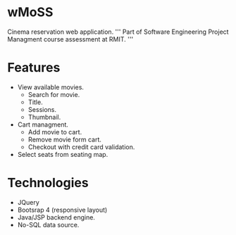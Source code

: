 # wMoSS
Cinema reservation web application.
'''
Part of Software Engineering Project Managment course assessment at RMIT.
'''

# Features
- View available movies.
  - Search for movie.
  - Title.
  - Sessions.
  - Thumbnail.
- Cart managment.
  - Add movie to cart.
  - Remove movie form cart.
  - Checkout with credit card validation.
- Select seats from seating map.

# Technologies
- JQuery
- Bootsrap 4 (responsive layout)
- Java/JSP backend engine.
- No-SQL data source.
